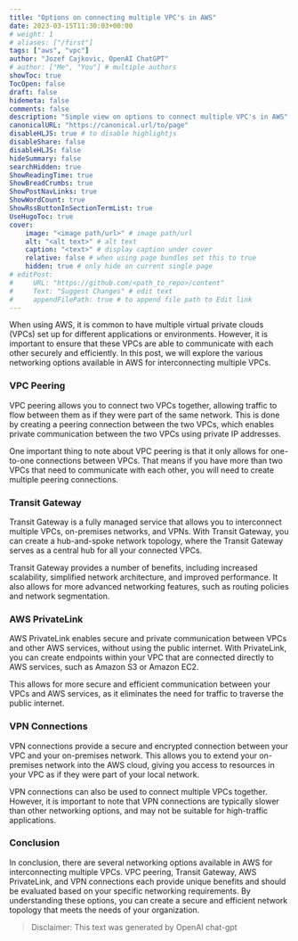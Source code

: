 ```yaml
---
title: "Options on connecting multiple VPC's in AWS"
date: 2023-03-15T11:30:03+00:00
# weight: 1
# aliases: ["/first"]
tags: ["aws", "vpc"]
author: "Jozef Cajkovic, OpenAI ChatGPT"
# author: ["Me", "You"] # multiple authors
showToc: true
TocOpen: false
draft: false
hidemeta: false
comments: false
description: "Simple view on options to connect multiple VPC's in AWS"
canonicalURL: "https://canonical.url/to/page"
disableHLJS: true # to disable highlightjs
disableShare: false
disableHLJS: false
hideSummary: false
searchHidden: true
ShowReadingTime: true
ShowBreadCrumbs: true
ShowPostNavLinks: true
ShowWordCount: true
ShowRssButtonInSectionTermList: true
UseHugoToc: true
cover:
    image: "<image path/url>" # image path/url
    alt: "<alt text>" # alt text
    caption: "<text>" # display caption under cover
    relative: false # when using page bundles set this to true
    hidden: true # only hide on current single page
# editPost:
#     URL: "https://github.com/<path_to_repo>/content"
#     Text: "Suggest Changes" # edit text
#     appendFilePath: true # to append file path to Edit link
---
```


When using AWS, it is common to have multiple virtual private clouds (VPCs) set up for different applications or environments. However, it is important to ensure that these VPCs are able to communicate with each other securely and efficiently. In this post, we will explore the various networking options available in AWS for interconnecting multiple VPCs.

### VPC Peering
VPC peering allows you to connect two VPCs together, allowing traffic to flow between them as if they were part of the same network. This is done by creating a peering connection between the two VPCs, which enables private communication between the two VPCs using private IP addresses.

One important thing to note about VPC peering is that it only allows for one-to-one connections between VPCs. That means if you have more than two VPCs that need to communicate with each other, you will need to create multiple peering connections.

### Transit Gateway
Transit Gateway is a fully managed service that allows you to interconnect multiple VPCs, on-premises networks, and VPNs. With Transit Gateway, you can create a hub-and-spoke network topology, where the Transit Gateway serves as a central hub for all your connected VPCs.

Transit Gateway provides a number of benefits, including increased scalability, simplified network architecture, and improved performance. It also allows for more advanced networking features, such as routing policies and network segmentation.

### AWS PrivateLink
AWS PrivateLink enables secure and private communication between VPCs and other AWS services, without using the public internet. With PrivateLink, you can create endpoints within your VPC that are connected directly to AWS services, such as Amazon S3 or Amazon EC2.

This allows for more secure and efficient communication between your VPCs and AWS services, as it eliminates the need for traffic to traverse the public internet.

### VPN Connections
VPN connections provide a secure and encrypted connection between your VPC and your on-premises network. This allows you to extend your on-premises network into the AWS cloud, giving you access to resources in your VPC as if they were part of your local network.

VPN connections can also be used to connect multiple VPCs together. However, it is important to note that VPN connections are typically slower than other networking options, and may not be suitable for high-traffic applications.

### Conclusion

In conclusion, there are several networking options available in AWS for interconnecting multiple VPCs. VPC peering, Transit Gateway, AWS PrivateLink, and VPN connections each provide unique benefits and should be evaluated based on your specific networking requirements. By understanding these options, you can create a secure and efficient network topology that meets the needs of your organization.

> Disclaimer: This text was generated by OpenAI chat-gpt